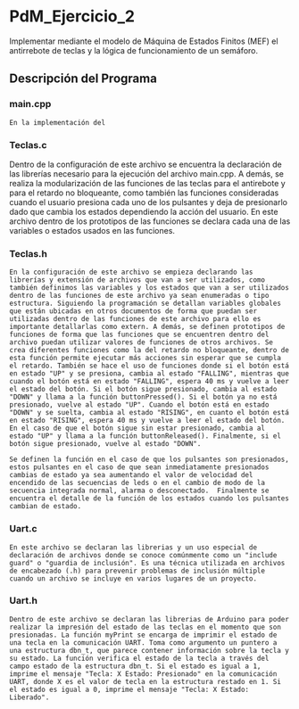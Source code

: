 # PdM_Ejercicio_2
Implementar mediante el modelo de Máquina de Estados Finitos (MEF) el antirrebote de teclas y la lógica de funcionamiento de un semáforo.

## Descripción del Programa 
### main.cpp
    En la implementación del 

### Teclas.c
   Dentro de la configuración de este archivo se encuentra la declaración de las librerías necesario para la ejecución del archivo main.cpp. A demás, se realiza la modularización de las funciones de las teclas para el antirebote y para el retardo no bloqueante, como también las funciones consideradas cuando el usuario presiona cada uno de los pulsantes y deja de presionarlo dado que cambia los estados dependiendo la acción del usuario. En este archivo dentro de los prototipos de las funciones se declara cada una de las variables o estados usados en las funciones.
### Teclas.h
    En la configuración de este archivo se empieza declarando las librerías y extensión de archivos que van a ser utilizados, como también definimos las variables y los estados que van a ser utilizados dentro de las funciones de este archivo ya sean enumeradas o tipo estructura. Siguiendo la programación se detallan variables globales que están ubicadas en otros documentos de forma que puedan ser utilizadas dentro de las funciones de este archivo para ello es importante detallarlas como extern. A demás, se definen prototipos de funciones de forma que las funciones que se encuentren dentro del archivo puedan utilizar valores de funciones de otros archivos. Se crea diferentes funciones como la del retardo no bloqueante, dentro de esta función permite ejecutar más acciones sin esperar que se cumpla el retardo. También se hace el uso de funciones donde si el botón está en estado "UP" y se presiona, cambia al estado "FALLING", mientras que cuando el botón está en estado "FALLING", espera 40 ms y vuelve a leer el estado del botón. Si el botón sigue presionado, cambia al estado "DOWN" y llama a la función buttonPressed(). Si el botón ya no está presionado, vuelve al estado "UP". Cuando el botón está en estado "DOWN" y se suelta, cambia al estado "RISING", en cuanto el botón está en estado "RISING", espera 40 ms y vuelve a leer el estado del botón. En el caso de que el botón sigue sin estar presionado, cambia al estado "UP" y llama a la función buttonReleased(). Finalmente, si el botón sigue presionado, vuelve al estado "DOWN". 

    Se definen la función en el caso de que los pulsantes son presionados, estos pulsantes en el caso de que sean inmediatamente presionados cambias de estado ya sea aumentando el valor de velocidad del encendido de las secuencias de leds o en el cambio de modo de la secuencia integrada normal, alarma o desconectado.  Finalmente se encuentra el detalle de la función de los estados cuando los pulsantes cambian de estado.
### Uart.c 
    En este archivo se declaran las librerias y un uso especial de declaración de archivos donde se conoce comúnmente como un "include guard" o "guardia de inclusión". Es una técnica utilizada en archivos de encabezado (.h) para prevenir problemas de inclusión múltiple cuando un archivo se incluye en varios lugares de un proyecto.
### Uart.h 
    Dentro de este archivo se declaran las librerias de Arduino para poder realizar la impresión del estado de las teclas en el momento que son presionadas. La función myPrint se encarga de imprimir el estado de una tecla en la comunicación UART. Toma como argumento un puntero a una estructura dbn_t, que parece contener información sobre la tecla y su estado. La función verifica el estado de la tecla a través del campo estado de la estructura dbn_t. Si el estado es igual a 1, imprime el mensaje "Tecla: X Estado: Presionado" en la comunicación UART, donde X es el valor de tecla en la estructura restado en 1. Si el estado es igual a 0, imprime el mensaje "Tecla: X Estado: Liberado".